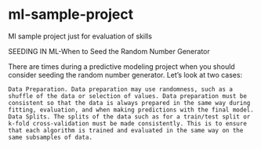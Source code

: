 # ml-sample-project
Ml sample project just for evaluation of skills

SEEDING IN ML-When to Seed the Random Number Generator

There are times during a predictive modeling project when you should consider seeding the random number generator.
Let’s look at two cases:

    Data Preparation. Data preparation may use randomness, such as a shuffle of the data or selection of values. Data preparation must be consistent so that the data is always prepared in the same way during fitting, evaluation, and when making predictions with the final model.
    Data Splits. The splits of the data such as for a train/test split or k-fold cross-validation must be made consistently. This is to ensure that each algorithm is trained and evaluated in the same way on the same subsamples of data.

